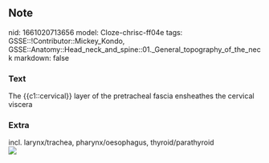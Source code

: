 ## Note
nid: 1661020713656
model: Cloze-chrisc-ff04e
tags: GSSE::!Contributor::Mickey_Kondo, GSSE::Anatomy::Head_neck_and_spine::01._General_topography_of_the_neck
markdown: false

### Text
The {{c1::cervical}} layer of the pretracheal fascia ensheathes the cervical viscera

### Extra
<div>
  incl. larynx/trachea, pharynx/oesophagus, thyroid/parathyroid
</div><img src="paste-5622112190465.jpg">
